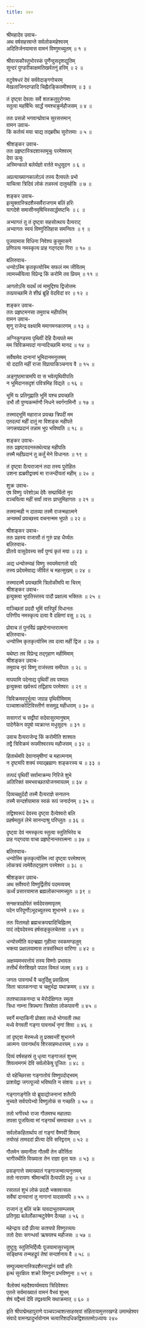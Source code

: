 ```yaml
---
title: २४०

---
```

श्रीमहादेव उवाच-  
अथ वर्षसहस्रान्ते सर्वलोकमहेश्वरम्  
अदितिर्जनयामास वामनं विष्णुमच्युतम् ॥ १ ॥


श्रीवत्सकौस्तुभोरस्कं पूर्णेन्दुसदृशद्युतिम्  
सुन्दरं पुण्डरीकाक्षमतिखर्वतनुं हरिम् ॥ २ ॥


वटुवेषधरं देवं सर्ववेदाङ्गगोचरम्  
मेखलाजिनदण्डादि चिह्नैरङ्कितमीश्वरम् ॥ ३ ॥


तं दृष्ट्वा देवताः सर्वे शतक्रतुपुरोगमाः  
स्तुत्वा महर्षिभिः सार्द्धं नमश्चक्रुर्महौजसम् ॥ ४ ॥


ततः प्रसन्नो भगवान्प्रोवाच सुरसत्तमान्  
वामन उवाच-  
किं कर्तव्यं मया चाद्य तद्ब्रवीथ सुरोत्तमाः ॥ ५ ॥


श्रीशङ्कर उवाच-  
ततः प्रहृष्टास्त्रिदशास्तमूचुः परमेश्वरम्  
देवा ऊचुः  
अस्मिन्काले बलेर्यज्ञो वर्त्तते मधुसूदन ॥ ६ ॥


अप्रत्याख्यानकालोऽयं तस्य दैत्यपतेः प्रभो  
याचित्वा त्रिदिवं लोकं तन्नस्त्वं दातुमर्हसि ॥ ७ ॥


शङ्कर उवाच-  
इत्युक्तास्त्रिदशैस्सर्वैराजगाम बलिं हरिः  
यागदेशे समासीनमृषिभिस्सार्द्धमष्टभिः ॥ ८ ॥


अभ्यागतं तु तं दृष्ट्वा सहसोत्थाय दैत्यराट्  
अभ्यागतः स्वयं विष्णुरितिहास समन्वितः ॥ ९ ॥


पूजयामास विधिना निवेश्य कुसुमासने  
प्रणिपत्य नमस्कृत्य प्राह गद्गदया गिरा ॥ १० ॥


बलिरुवाच-  
धन्योऽस्मि कृतकृत्योस्मि सफलं मम जीवितम्  
त्वामर्च्चयित्वा विप्रेन्द्र किं करोमि तव प्रियम् ॥ ११ ॥


आगतोऽसि यदर्थं त्वं मामुद्दिश्य द्विजोत्तमः  
तत्प्रयच्छामि ते शीघ्रं ब्रूहि वेदविदां वर ॥ १२ ॥


शङ्कर उवाच-  
ततः प्रहृष्टमनसा तमुवाच महीपतिम्  
वामन उवाच-  
शृणु राजेन्द्र वक्ष्यामि ममागमनकारणम् ॥ १३ ॥


अग्निकुण्डस्य पृथिवीं देहि दैत्यपते मम  
मम त्रिविक्रमपदां नान्यदिच्छामि मानद ॥ १४ ॥


सर्वेषामेव दानानां भूमिदानमनुत्तमम्  
यो ददाति महीं राजा विप्रायाकिञ्चनाय वै ॥ १५ ॥


अङ्गुष्ठमात्रामपि वा स भवेत्पृथिवीपतिः  
न भूमिदानसदृशं पवित्रमिह विद्यते ॥ १६ ॥


भूमिं यः प्रतिगृह्णाति भूमिं यश्च प्रयच्छति  
उभौ तौ पुण्यकर्म्माणौ निधने स्वर्गगामिनौ ॥ १७ ॥


तस्माद्भूमिं महाराज प्रयच्छ त्रिपदीं मम  
एतदल्पां महीं दातुं मा विशङ्क महीपते  
जगत्त्रयप्रदानं तन्नाम भूप भविष्यति ॥ १८ ॥


शङ्कर उवाच-  
ततः प्रहृष्टवदनस्तथेत्याह महीपतिः  
तस्मै महीप्रदानं तु कर्तुं मेने विधानतः ॥ १९ ॥


तं दृष्ट्वा दैत्यराजानं तदा तस्य पुरोहितः  
उशना ह्यब्रवीद्वाक्यं मा राजन्दीयतां महीम् ॥ २० ॥


शुक्र उवाच-  
एष विष्णुः परेशोऽथ देवैः सम्प्रार्थितो नृप  
वञ्चयित्वा महीं सर्वां त्वत्तः प्राप्तुमिहागतः ॥ २१ ॥


तस्मान्मही न दातव्या तस्मै राजन्महात्मने  
अन्यमर्थं प्रयच्छस्व वचनान्मम भूपते ॥ २२ ॥


श्रीशङ्कर उवाच-  
ततः प्रहस्य राजासौ तं गुरुं प्राह धैर्य्यतः  
बलिरुवाच-  
प्रीतये वासुदेवस्य सर्वं पुण्यं कृतं मया ॥ २३ ॥


अद्य धन्योस्म्यहं विष्णुः स्वयमेवागतो यदि  
तस्य प्रदेयमेवाद्य जीवितं च महत्सुखम् ॥ २४ ॥


तस्मादस्मै प्रयच्छामि त्रिलोकीमपि मा चिरम्  
श्रीशङ्कर उवाच-  
इत्युक्त्वा भूपतिस्तस्य पादौ प्रक्षाल्य भक्तितः ॥ २५ ॥


वाञ्च्छितां प्रददौ भूमिं वारिपूर्वं विधानतः  
परिणीय नमस्कृत्य दत्वा वै दक्षिणां वसु ॥ २६ ॥


प्रोवाच तं पुनर्विप्रं प्रहृष्टेनान्तरात्मना  
बलिरुवाच-  
धन्योस्मि कृतकृत्योस्मि तव दत्वा महीं द्विज ॥ २७ ॥


यथेष्टा तव विप्रेन्द्र तद्गृहाण महीमिमाम्  
श्रीशङ्कर उवाच-  
तमुवाच नृपं विष्णू राजंस्तव समीपतः ॥ २८ ॥


मापयामि पदेनाद्य पृथिवीं तव पश्यतः  
इत्युक्त्वा खर्वरूपं तद्विहाय परमेश्वरः ॥ २९ ॥


त्रिविक्रमवपुर्भूत्वा जग्राह पृथिवीमिमाम्  
पञ्चाशत्कोटिविस्तीर्ण ससमुद्र महीधराम् ॥ ३० ॥


ससागरां च सद्वीपां सदेवासुरमानुषाम्  
पादेनैकेन वपुषो व्यक्रान्त मधुसूदनः ॥ ३१ ॥


उवाच दैत्यराजेन्द्र किं करोमीति शाश्वतः  
तद्वै त्रिविक्रमं रूपमीश्वरस्य महौजसम् ॥ ३२ ॥


हितार्थमपि देवानामृषीणां च महात्मनाम्  
न दृष्टमपि शक्यं स्याद्ब्रह्मणः शङ्करस्य च ॥ ३३ ॥


तत्पदं पृथिवीं सर्वामाक्रम्य गिरिजे शुभे  
अतिरिक्तं समभवच्छतयोजनमायतम् ॥ ३४ ॥


दिव्यचक्षुर्ददौ तस्मै दैत्यराज्ञे सनातनः  
तस्मै सन्दर्शयामास स्वकं रूपं जनार्दनम् ॥ ३५ ॥


तद्विश्वरूपं देवस्य दृष्ट्वा दैत्येश्वरो बलि  
प्रहर्षमतुलं लेभे सानन्दाश्रु परिप्लुतः ॥ ३६ ॥


दृष्ट्वा देवं नमस्कृत्य स्तुत्वा स्तुतिभिरेव च  
प्राह गद्गदया वाचा प्रहृष्टेनान्तरात्मना ॥ ३७ ॥


बलिरुवाच-  
धन्योस्मि कृतकृत्योस्मि त्वां दृष्ट्वा परमेश्वरम्  
लोकत्रयं त्वमेवैतद्गृहाण परमेश्वर ॥ ३८ ॥


श्रीशङ्कर उवाच-  
अथ सर्वेश्वरो विष्णुर्द्वितीयं पदमव्ययम्  
ऊर्ध्वं प्रसारयामास ब्रह्मलोकान्तमच्युतः ॥ ३९ ॥


सनक्षत्रग्रहोपेतं सर्वदेवसमावृतम्  
पदेन परिपूर्णोऽभूदच्युतस्य शुभानने ॥ ४० ॥


ततः पितामहो ब्रह्मचक्रपद्मादिचिह्नितम्  
पादं तद्देवदेवस्य हर्षसङ्कुलचेतसा ॥ ४१ ॥


धन्योस्मीति वदन्ब्रह्मा गृहीत्वा स्वकमण्डलुम्  
भक्त्या प्रक्षालयामास तत्रसंस्थित वारिणा ॥ ४२ ॥


अक्षय्यमभवत्तोयं तस्य विष्णोः प्रभावतः  
तत्तीर्थं मेरुशिखरे पपात विमलं जलम् ॥ ४३ ॥


जगतः पावनार्थं वै चतुर्दिक्षु प्रवाहितम्  
सिता चालकनन्दा च चक्षुर्भद्रा यथाक्रमम् ॥ ४४ ॥


ततश्चालकनन्दा च मेरोर्दक्षिणतः स्मृता  
त्रिधा नाम्ना त्रिपथगा त्रिस्रोता लोकपावनी ॥ ४५ ॥


स्वर्गे मन्दाकिनी प्रोक्ता त्वधो भोगवती तथा  
मध्ये वेगवती गङ्गा पावनार्थं नृणां शिवा ॥ ४६ ॥


तां दृष्ट्वा मेरुमध्ये तु प्रस्रवन्तीं शुभानने  
आत्मनः पावनार्थाय शिरसाहमधारयम् ॥ ४७ ॥


दिव्यं वर्षसहस्रं तु धृत्वा गङ्गाजलं शुभम्  
शिवत्वमगमं देवि सर्वलोकेषु पूजितः ॥ ४८ ॥


यो वहेच्छिरसा गङ्गातोयं विष्णुपदोद्भवम्  
प्राशयेद्वा जगत्पूज्यो भविष्यति न संशयः ॥ ४९ ॥


गङ्गागङ्गेति यो ब्रूयाद्योजनानां शतैरपि  
मुच्यते सर्वपापेभ्यो विष्णुलोकं स गच्छति ॥ ५० ॥


ततो भगीरथो राजा गौतमश्च महातपाः  
तपसा पूजयित्वा मां गङ्गार्थं समयाचत ॥ ५१ ॥


सर्वलोकहितार्थाय तां गङ्गां वैष्णवीं शिवाम्  
तयोरहं तामददां प्रीत्या देवि सरिद्वराम् ॥ ५२ ॥


गौतमेन समानीता गौतमी तेन कीर्त्तिता  
भागीरथीति विख्याता तेन राज्ञा वृता यतः ॥ ५३ ॥


प्रसङ्गात्ते समाख्यातं गङ्गाजन्मात्यनुत्तमम्  
ततो नारायणः श्रीमान्बलिं दैत्यपतिं प्रभुः ॥ ५४ ॥


रसातलं शुभं लोकं प्रददौ भक्तवत्सलः  
सर्वेषां दानवानां तु नागानां यादसामपि ॥ ५५ ॥


राजानं तु बलिं चक्रे यावदाभूतसम्प्लवम्  
प्रतिगृह्य बलेर्लोकान्बटुवेषेण दैत्यहा ॥ ५६ ॥


महेन्द्राय ददौ प्रीत्या काश्यपो विष्णुरव्ययः  
ततो देवाः सगन्धर्वा ऋषयश्च महौजसः ॥ ५७ ॥


तुष्टुवुः स्तुतिभिर्द्दिव्यैः पूजयामासुरच्युतम्  
सङ्क्षिप्य तन्महद्रूपं तेषां सन्दर्शनाय वै ॥ ५८ ॥


सम्पूज्यमानास्त्रिदशैरन्तर्द्धानं ययौ हरिः  
इत्थं सुरक्षितः शक्रो विष्णुना प्रभविष्णुना ॥ ५९ ॥


त्रैलोक्यं महदैश्वर्य्यमवाप त्रिदिवेश्वरः  
एतत्ते सर्वमाख्यातं वामनं वैभवं शुभम्  
शेषं यद्वैभवं देवि तद्वक्ष्यामि यथाक्रमात् ॥ ६० ॥


इति श्रीपाद्मेमहापुराणे पञ्चपञ्चाशत्साहस्र्यां संहितायामुत्तरखण्डे उमामहेश्वर  
संवादे वामनप्रादुर्भावोनाम चत्वारिंशदधिकद्विशततमोऽध्यायः २४०